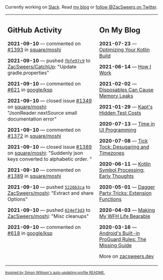 Currently working on [Slack](https://slack.com/). Read [my blog](https://zacsweers.dev/) or [follow @ZacSweers on Twitter](https://twitter.com/ZacSweers).

<table><tr><td valign="top" width="60%">

## GitHub Activity
<!-- githubActivity starts -->
**2021-09-10** — commented on [#1393](https://github.com/square/moshi/pull/1393#issuecomment-917159395) in [square/moshi](https://api.github.com/repos/square/moshi)

**2021-09-10** — pushed [`fbfe97c9`](https://github.com/ZacSweers/CatchUp/commit/fbfe97c92ad075a533fa32a11b4dbd284ba0f418) to [ZacSweers/CatchUp](https://api.github.com/repos/ZacSweers/CatchUp): "Update gradle.properties"

**2021-09-10** — commented on [#621](https://github.com/google/ksp/issues/621#issuecomment-916672240) in [google/ksp](https://api.github.com/repos/google/ksp)

**2021-09-10** — closed issue [#1349](https://api.github.com/repos/square/moshi/issues/1349) on [square/moshi](https://api.github.com/repos/square/moshi): "JsonReader.nextSource small documentation error"

**2021-09-10** — commented on [#1372](https://github.com/square/moshi/issues/1372#issuecomment-916663147) in [square/moshi](https://api.github.com/repos/square/moshi)

**2021-09-10** — closed issue [#1389](https://api.github.com/repos/square/moshi/issues/1389) on [square/moshi](https://api.github.com/repos/square/moshi): "Suddenly json keys converted to alphabetic order. "

**2021-09-10** — commented on [#1389](https://github.com/square/moshi/issues/1389#issuecomment-916662311) in [square/moshi](https://api.github.com/repos/square/moshi)

**2021-09-10** — pushed [`5226b3ca`](https://github.com/ZacSweers/moshi/commit/5226b3ca88a3890300527d8903f7976ca28cc9bd) to [ZacSweers/moshi](https://api.github.com/repos/ZacSweers/moshi): "Extract and share Options"

**2021-09-10** — pushed [`624ef3d3`](https://github.com/ZacSweers/moshi/commit/624ef3d337cd75800cc266b885e2db7814a7beef) to [ZacSweers/moshi](https://api.github.com/repos/ZacSweers/moshi): "Misc cleanups"

**2021-09-10** — commented on [#618](https://github.com/google/ksp/issues/618#issuecomment-916652300) in [google/ksp](https://api.github.com/repos/google/ksp)
<!-- githubActivity ends -->
</td><td valign="top" width="40%">

## On My Blog
<!-- blog starts -->
**2021-07-23** — [Optimizing Your Kotlin Build](https://www.zacsweers.dev/optimizing-your-kotlin-build/)

**2021-06-14** — [How I Work](https://www.zacsweers.dev/how-i-work/)

**2021-02-02** — [Disposables Can Cause Memory Leaks](https://www.zacsweers.dev/disposables-can-cause-memory-leaks/)

**2021-01-29** — [Kapt's Hidden Test Costs](https://www.zacsweers.dev/kapts-hidden-test-costs/)

**2020-07-13** — [Time in UI Programming](https://www.zacsweers.dev/time-in-ui/)

**2020-07-08** — [Tick Tock: Desugaring and Timezones](https://www.zacsweers.dev/ticktock-desugaring-timezones/)

**2020-06-11** — [Kotlin Symbol Processing: Early Thoughts](https://www.zacsweers.dev/kotlin-symbol-processor-early-thoughts/)

**2020-05-01** — [Dagger Party Tricks: Extension Functions](https://www.zacsweers.dev/dagger-party-tricks-extension-functions/)

**2020-04-03** — [Making My WFH Life Bearable](https://www.zacsweers.dev/making-wfh-life-bearable/)

**2020-03-16** — [Android's Built-in ProGuard Rules: The Missing Guide](https://www.zacsweers.dev/android-proguard-rules/)
<!-- blog ends -->
More on [zacsweers.dev](https://zacsweers.dev/)
</td></tr></table>

<sub><a href="https://simonwillison.net/2020/Jul/10/self-updating-profile-readme/">Inspired by Simon Willison's auto-updating profile README.</a></sub>